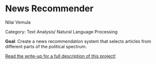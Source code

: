 # News Recommender

Nilai Vemula

Category: Text Analysis/ Natural Language Processing

**Goal**: Create a news recommendation system that selects articles from different parts of the political spectrum.

[Read the write-up for a full description of this project!](https://nilaivemula.github.io/news-recommender/)

